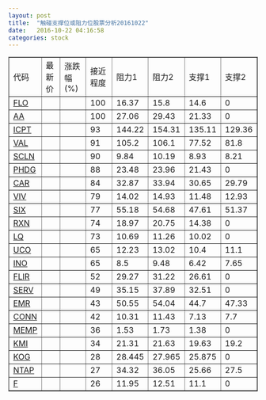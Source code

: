 ```yaml
---
layout: post
title:  "触碰支撑位或阻力位股票分析20161022"
date:   2016-10-22 04:16:58
categories: stock
---
```

<script type="text/javascript">
var stockList = []
stockList.push('gb_flo');
stockList.push('gb_aa');
stockList.push('gb_icpt');
stockList.push('gb_val');
stockList.push('gb_scln');
stockList.push('gb_phdg');
stockList.push('gb_car');
stockList.push('gb_viv');
stockList.push('gb_six');
stockList.push('gb_rxn');
stockList.push('gb_lq');
stockList.push('gb_uco');
stockList.push('gb_ino');
stockList.push('gb_flir');
stockList.push('gb_serv');
stockList.push('gb_emr');
stockList.push('gb_conn');
stockList.push('gb_memp');
stockList.push('gb_kmi');
stockList.push('gb_kog');
stockList.push('gb_ntap');
stockList.push('gb_f');
</script>
<table border="1">
 <tr>
 <td>代码</td>
 <td>最新价</td>
 <td>涨跌幅(%)</td>
 <td>接近程度</td>
 <td>阻力1</td>
 <td>阻力2</td>
 <td>支撑1</td>
 <td>支撑2</td>
</tr>
  <tr id="flo" class="red">
  <td><a href="http://stock.finance.sina.com.cn/usstock/quotes/FLO.html" target="_blank">FLO</a></td><td></td><td></td><td>100</td><td>16.37</td><td>15.8</td><td>14.6</td><td>0</td></tr>
  <tr id="aa" class="red">
  <td><a href="http://stock.finance.sina.com.cn/usstock/quotes/AA.html" target="_blank">AA</a></td><td></td><td></td><td>100</td><td>27.06</td><td>29.43</td><td>21.33</td><td>0</td></tr>
  <tr id="icpt" class="green">
  <td><a href="http://stock.finance.sina.com.cn/usstock/quotes/ICPT.html" target="_blank">ICPT</a></td><td></td><td></td><td>93</td><td>144.22</td><td>154.31</td><td>135.11</td><td>129.36</td></tr>
  <tr id="val" class="red">
  <td><a href="http://stock.finance.sina.com.cn/usstock/quotes/VAL.html" target="_blank">VAL</a></td><td></td><td></td><td>91</td><td>105.2</td><td>106.1</td><td>77.52</td><td>81.8</td></tr>
  <tr id="scln" class="red">
  <td><a href="http://stock.finance.sina.com.cn/usstock/quotes/SCLN.html" target="_blank">SCLN</a></td><td></td><td></td><td>90</td><td>9.84</td><td>10.19</td><td>8.93</td><td>8.21</td></tr>
  <tr id="phdg" class="green">
  <td><a href="http://stock.finance.sina.com.cn/usstock/quotes/PHDG.html" target="_blank">PHDG</a></td><td></td><td></td><td>88</td><td>23.48</td><td>23.96</td><td>21.43</td><td>0</td></tr>
  <tr id="car" class="green">
  <td><a href="http://stock.finance.sina.com.cn/usstock/quotes/CAR.html" target="_blank">CAR</a></td><td></td><td></td><td>84</td><td>32.87</td><td>33.94</td><td>30.65</td><td>29.79</td></tr>
  <tr id="viv" class="red">
  <td><a href="http://stock.finance.sina.com.cn/usstock/quotes/VIV.html" target="_blank">VIV</a></td><td></td><td></td><td>79</td><td>14.02</td><td>14.93</td><td>11.48</td><td>12.93</td></tr>
  <tr id="six" class="green">
  <td><a href="http://stock.finance.sina.com.cn/usstock/quotes/SIX.html" target="_blank">SIX</a></td><td></td><td></td><td>77</td><td>55.18</td><td>54.68</td><td>47.61</td><td>51.37</td></tr>
  <tr id="rxn" class="red">
  <td><a href="http://stock.finance.sina.com.cn/usstock/quotes/RXN.html" target="_blank">RXN</a></td><td></td><td></td><td>74</td><td>18.97</td><td>20.75</td><td>14.38</td><td>0</td></tr>
  <tr id="lq" class="red">
  <td><a href="http://stock.finance.sina.com.cn/usstock/quotes/LQ.html" target="_blank">LQ</a></td><td></td><td></td><td>73</td><td>10.69</td><td>11.26</td><td>10.02</td><td>0</td></tr>
  <tr id="uco" class="green">
  <td><a href="http://stock.finance.sina.com.cn/usstock/quotes/UCO.html" target="_blank">UCO</a></td><td></td><td></td><td>65</td><td>12.23</td><td>13.02</td><td>10.4</td><td>11.1</td></tr>
  <tr id="ino" class="red">
  <td><a href="http://stock.finance.sina.com.cn/usstock/quotes/INO.html" target="_blank">INO</a></td><td></td><td></td><td>65</td><td>8.5</td><td>9.48</td><td>6.42</td><td>7.65</td></tr>
  <tr id="flir" class="red">
  <td><a href="http://stock.finance.sina.com.cn/usstock/quotes/FLIR.html" target="_blank">FLIR</a></td><td></td><td></td><td>52</td><td>29.27</td><td>31.22</td><td>26.61</td><td>0</td></tr>
  <tr id="serv" class="red">
  <td><a href="http://stock.finance.sina.com.cn/usstock/quotes/SERV.html" target="_blank">SERV</a></td><td></td><td></td><td>49</td><td>35.15</td><td>37.89</td><td>32.51</td><td>0</td></tr>
  <tr id="emr" class="red">
  <td><a href="http://stock.finance.sina.com.cn/usstock/quotes/EMR.html" target="_blank">EMR</a></td><td></td><td></td><td>43</td><td>50.55</td><td>54.04</td><td>44.7</td><td>47.33</td></tr>
  <tr id="conn" class="red">
  <td><a href="http://stock.finance.sina.com.cn/usstock/quotes/CONN.html" target="_blank">CONN</a></td><td></td><td></td><td>42</td><td>10.31</td><td>11.43</td><td>7.13</td><td>7.7</td></tr>
  <tr id="memp" class="red">
  <td><a href="http://stock.finance.sina.com.cn/usstock/quotes/MEMP.html" target="_blank">MEMP</a></td><td></td><td></td><td>36</td><td>1.53</td><td>1.73</td><td>1.38</td><td>0</td></tr>
  <tr id="kmi" class="red">
  <td><a href="http://stock.finance.sina.com.cn/usstock/quotes/KMI.html" target="_blank">KMI</a></td><td></td><td></td><td>34</td><td>21.31</td><td>21.63</td><td>19.63</td><td>19.2</td></tr>
  <tr id="kog" class="green">
  <td><a href="http://stock.finance.sina.com.cn/usstock/quotes/KOG.html" target="_blank">KOG</a></td><td></td><td></td><td>28</td><td>28.445</td><td>27.965</td><td>25.875</td><td>0</td></tr>
  <tr id="ntap" class="red">
  <td><a href="http://stock.finance.sina.com.cn/usstock/quotes/NTAP.html" target="_blank">NTAP</a></td><td></td><td></td><td>27</td><td>34.32</td><td>36.05</td><td>25.66</td><td>27.5</td></tr>
  <tr id="f" class="green">
  <td><a href="http://stock.finance.sina.com.cn/usstock/quotes/F.html" target="_blank">F</a></td><td></td><td></td><td>26</td><td>11.95</td><td>12.51</td><td>11.1</td><td>0</td></tr>
</table>
